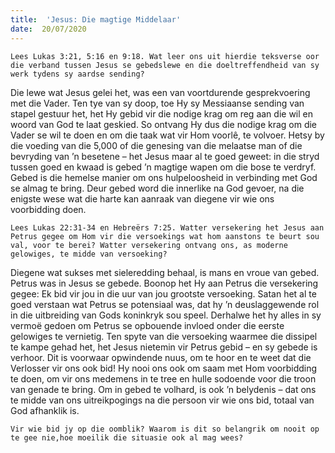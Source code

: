 ```yaml
---
title:  'Jesus: Die magtige Middelaar'
date:  20/07/2020
---
```


`Lees Lukas 3:21, 5:16 en 9:18. Wat leer ons uit hierdie teksverse oor die verband tussen Jesus se gebedslewe en die doeltreffendheid van sy werk tydens sy aardse sending?`

Die lewe wat Jesus gelei het, was een van voortdurende gesprekvoering met die Vader. Ten tye van sy doop, toe Hy sy Messiaanse sending van stapel gestuur het, het Hy gebid vir die nodige krag om reg aan die wil en woord van God te laat geskied. So ontvang Hy dus die nodige krag om die Vader se wil te doen en om die taak wat vir Hom voorlê, te volvoer. Hetsy by die voeding van die 5,000 of die genesing van die melaatse man of die bevryding van ’n besetene – het Jesus maar al te goed geweet: in die stryd tussen goed en kwaad is gebed ’n magtige wapen om die bose te verdryf. Gebed is die hemelse manier om ons hulpeloosheid in verbinding met God se almag te bring. Deur gebed word die innerlike na God gevoer, na die enigste wese wat die harte kan aanraak van diegene vir wie ons voorbidding doen.

`Lees Lukas 22:31-34 en Hebreërs 7:25. Watter versekering het Jesus aan Petrus gegee om Hom vir die versoekings wat hom aanstons te beurt sou val, voor te berei? Watter versekering ontvang ons, as moderne gelowiges, te midde van versoeking?`

Diegene wat sukses met sieleredding behaal, is mans en vroue van gebed. Petrus was in Jesus se gebede. Boonop het Hy aan Petrus die versekering gegee: Ek bid vir jou in die uur van jou grootste versoeking. Satan het al te goed verstaan wat Petrus se potensiaal was, dat hy ’n deuslaggewende rol in die uitbreiding van Gods koninkryk sou speel. Derhalwe het hy alles in sy vermoë gedoen om Petrus se opbouende invloed onder die eerste gelowiges te vernietig. Ten spyte van die versoeking waarmee die dissipel te kampe gehad het, het Jesus nietemin vir Petrus gebid – en sy gebede is verhoor. Dit is voorwaar opwindende nuus, om te hoor en te weet dat die Verlosser vir ons ook bid! Hy nooi ons ook om saam met Hom voorbidding te doen, om vir ons medemens in te tree en hulle sodoende voor die troon van genade te bring.  Om in gebed te volhard, is ook ’n belydenis – dat ons te midde van ons uitreikpogings na die persoon vir wie ons bid, totaal van God afhanklik is.

`Vir wie bid jy op die oomblik? Waarom is dit so belangrik om nooit op te gee nie,hoe moeilik die situasie ook al mag wees?`